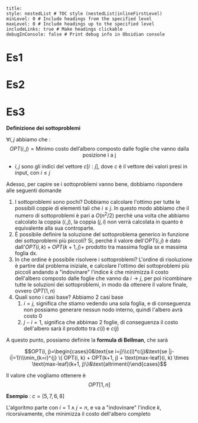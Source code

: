 
```table-of-contents
title: 
style: nestedList # TOC style (nestedList|inlineFirstLevel)
minLevel: 0 # Include headings from the specified level
maxLevel: 0 # Include headings up to the specified level
includeLinks: true # Make headings clickable
debugInConsole: false # Print debug info in Obsidian console
```

# Es1
# Es2
# Es3

**Definizione dei sottoproblemi**

$\forall i,j$ abbiamo che :
$$OPT(i,j)=\text{Minimo costo dell'albero composto dalle foglie che vanno dalla posizione i a j}$$
- $i,j$ sono gli indici del vettore $c[i:j]$, dove $c$ è il vettore dei valori presi in input, con $i\leq j$

Adesso, per capire se i sottoproblemi vanno bene, dobbiamo rispondere alle seguenti domande

1) I sottoproblemi sono pochi? Dobbiamo calcolare l'ottimo per tutte le possibili coppie di elementi tali che $i\leq j$. In questo modo abbiamo che il numero di sottoproblemi è pari a $O(n^2/2)$ perchè una volta che abbiamo calcolato la coppia $(i,j)$, la coppia $(j,i)$ non verrà calcolata in quanto è equivalente alla sua controparte.
2) È possibile definire la soluzione del sottoproblema generico in funzione dei sottoproblemi più piccoli? Si, perchè il valore dell'$OPT(i,j)$ è dato dall'$OPT(i,k)+OPT(k+1,j)+$ prodotto tra massima foglia sx e massima foglia dx.
3) In che ordine è possibile risolvere i sottoproblemi? L'ordine di risoluzione è partire dal problema iniziale, e calcolare l'ottimo dei sottoproblemi più piccoli andando a "indovinare" l'indice $k$ che minimizza il costo dell'albero composto dalle foglie che vanno da $i\to j$, per poi ricombinare tutte le soluzioni dei sottoproblemi, in modo da ottenere il valore finale, ovvero $OPT(1,n)$
4) Quali sono i casi base? Abbiamo 2 casi base
	1) $i=j$, significa che stiamo vedendo una sola foglia, e di conseguenza non possiamo generare nessun nodo interno, quindi l'albero avrà costo $0$
	2) $j-i=1$, significa che abbimao 2 foglie, di conseguenza il costo dell'albero sarà il prodotto tra $c(i)$ e $c(j)$

A questo punto, possiamo definire la **formula di Bellman**, che sarà

$$OPT(i, j)=\begin{cases}0&\text{se i=j}\\c(i)*c(j)&\text{se |j-i|=1}\\\min_{k=i}^{j} \{ OPT(i, k) + OPT(k+1, j) + \text{max-leaf}(i, k) \times \text{max-leaf}(k+1, j)\}&\text{altrimenti}\end{cases}$$

Il valore che vogliamo ottenere è
 $$OPT[1,n]$$



**Esempio** : $c=[5,7,6,8]$

L'algoritmo parte con $i=1\land j=n$, e va a "indovinare" l'indice $k$, ricorsivamente, che minimizza il costo dell'albero completo